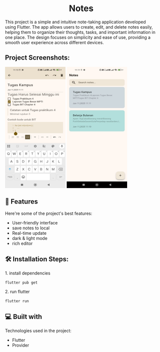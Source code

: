 <h1 align="center" id="title">Notes</h1>

<p id="description">This project is a simple and intuitive note-taking application developed using Flutter. The app allows users to create, edit, and delete notes easily, helping them to organize their thoughts, tasks, and important information in one place. The design focuses on simplicity and ease of use, providing a smooth user experience across different devices.</p>

<h2>Project Screenshots:</h2>

<div>
  <img src="https://github.com/padukadafa/notes/blob/main/screenshots/screenshot1.jpeg?raw=true" alt="project-screenshot" width="200" height="400/">
  <img src="https://github.com/padukadafa/notes/blob/main/screenshots/screenshot2.jpeg?raw=true" alt="project-screenshot" width="200" height="400/">
</div>
<h2>🧐 Features</h2>

Here're some of the project's best features:

- User-friendly interface
- save notes to local
- Real-time update
- dark & light mode
- rich editor

<h2>🛠️ Installation Steps:</h2>

<p>1. install dependencies</p>

```
flutter pub get
```

<p>2. run flutter</p>

```
flutter run
```

<h2>💻 Built with</h2>

Technologies used in the project:

- Flutter
- Provider
